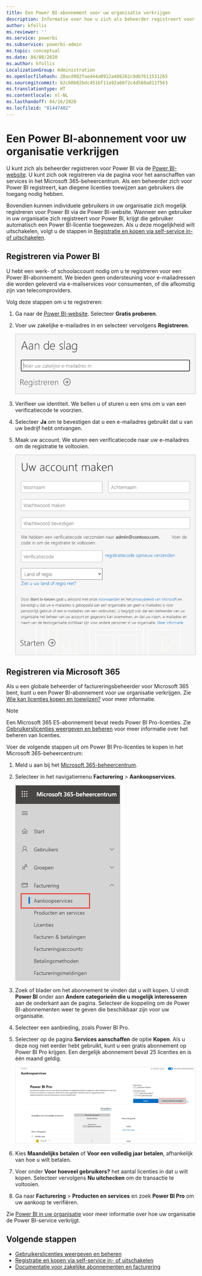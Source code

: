 ```yaml
---
title: Een Power BI-abonnement voor uw organisatie verkrijgen
description: Informatie over hoe u zich als beheerder registreert voor een Power BI-serviceabonnement en meerdere licenties tegelijk aanschaft.
author: kfollis
ms.reviewer: ''
ms.service: powerbi
ms.subservice: powerbi-admin
ms.topic: conceptual
ms.date: 04/08/2020
ms.author: kfollis
LocalizationGroup: Administration
ms.openlocfilehash: 28acd982faed44a0912a486262c9db7611531265
ms.sourcegitcommit: b2cb0b02bdc451bf11a92a68f2c4d560a811f563
ms.translationtype: HT
ms.contentlocale: nl-NL
ms.lasthandoff: 04/16/2020
ms.locfileid: "81447482"
---
```

# <a name="get-a-power-bi-subscription-for-your-organization"></a>Een Power BI-abonnement voor uw organisatie verkrijgen

U kunt zich als beheerder registreren voor Power BI via de [Power BI-website](https://powerbi.microsoft.com). U kunt zich ook registreren via de pagina voor het aanschaffen van services in het Microsoft 365-beheercentrum. Als een beheerder zich voor Power BI registreert, kan diegene licenties toewijzen aan gebruikers die toegang nodig hebben.

Bovendien kunnen individuele gebruikers in uw organisatie zich mogelijk registreren voor Power BI via de Power BI-website. Wanneer een gebruiker in uw organisatie zich registreert voor Power BI, krijgt die gebruiker automatisch een Power BI-licentie toegewezen. Als u deze mogelijkheid wilt uitschakelen, volgt u de stappen in [Registratie en kopen via self-service in- of uitschakelen](service-admin-disable-self-service.md).

## <a name="sign-up-through-power-bi"></a>Registreren via Power BI

U hebt een werk- of schoolaccount nodig om u te registreren voor een Power BI-abonnement. We bieden geen ondersteuning voor e-mailadressen die worden geleverd via e-mailservices voor consumenten, of die afkomstig zijn van telecomproviders.

Volg deze stappen om u te registreren:

1. Ga naar de [Power BI-website](https://powerbi.microsoft.com). Selecteer **Gratis proberen**.
2. Voer uw zakelijke e-mailadres in en selecteer vervolgens **Registreren**.

   ![Power BI: aan de slag](media/service-admin-org-subscription/signup-get-started.png)

3. Verifieer uw identiteit. We bellen u of sturen u een sms om u van een verificatiecode te voorzien.
4. Selecteer **Ja** om te bevestigen dat u een e-mailadres gebruikt dat u van uw bedrijf hebt ontvangen.
5. Maak uw account. We sturen een verificatiecode naar uw e-mailadres om de registratie te voltooien.

   ![Power BI: account maken](media/service-admin-org-subscription/org-signup.png)

## <a name="sign-up-through-microsoft-365"></a>Registreren via Microsoft 365

Als u een globale beheerder of factureringsbeheerder voor Microsoft 365 bent, kunt u een Power BI-abonnement voor uw organisatie verkrijgen. Zie [Wie kan licenties kopen en toewijzen?](../service-admin-licensing-organization.md#who-can-purchase-and-assign-licenses) voor meer informatie.

> [!NOTE]
>
> Een Microsoft 365 E5-abonnement bevat reeds Power BI Pro-licenties. Zie [Gebruikerslicenties weergeven en beheren](service-admin-manage-licenses.md) voor meer informatie over het beheren van licenties.
>
>

Voer de volgende stappen uit om Power BI Pro-licenties te kopen in het Microsoft 365-beheercentrum:

1. Meld u aan bij het [Microsoft 365-beheercentrum](https://admin.microsoft.com).

2. Selecteer in het navigatiemenu **Facturering** > **Aankoopservices**.
  
   ![Microsoft 365-factureringsmenu](media/service-admin-org-subscription/m365-billing-menu.png)

3. Zoek of blader om het abonnement te vinden dat u wilt kopen. U vindt **Power BI** onder aan **Andere categorieën die u mogelijk interesseren** aan de onderkant aan de pagina. Selecteer de koppeling om de Power BI-abonnementen weer te geven die beschikbaar zijn voor uw organisatie.

4. Selecteer een aanbieding, zoals Power BI Pro.

5. Selecteer op de pagina **Services aanschaffen** de optie **Kopen**. Als u deze nog niet eerder hebt gebruikt, kunt u een gratis abonnement op Power BI Pro krijgen. Een dergelijk abonnement bevat 25 licenties en is één maand geldig.

   ![Power BI Pro-proefversie](media/service-admin-org-subscription/m365-org-free-trial-pro.png)

6. Kies **Maandelijks betalen** of **Voor een volledig jaar betalen**, afhankelijk van hoe u wilt betalen.

7. Voer onder **Voor hoeveel gebruikers?** het aantal licenties in dat u wilt kopen. Selecteer vervolgens **Nu uitchecken** om de transactie te voltooien.

8. Ga naar **Facturering** > **Producten en services** en zoek **Power BI Pro** om uw aankoop te verifiëren.

Zie [Power BI in uw organisatie](https://docs.microsoft.com/microsoft-365/admin/misc/power-bi-in-your-organization?view=o365-worldwide) voor meer informatie over hoe uw organisatie de Power BI-service verkrijgt.

## <a name="next-steps"></a>Volgende stappen

- [Gebruikerslicenties weergeven en beheren](service-admin-manage-licenses.md)
- [Registratie en kopen via self-service in- of uitschakelen](service-admin-disable-self-service.md)
- [Documentatie voor zakelijke abonnementen en facturering](https://docs.microsoft.com/microsoft-365/commerce/?view=o365-worldwide)
